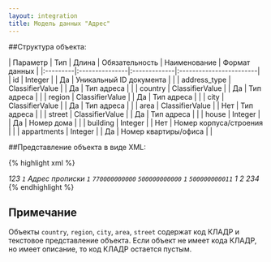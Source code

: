 ```yaml
---
layout: integration
title: Модель данных "Адрес"
---
```


##Структура объекта:

| Параметр | Тип | Длина | Обязательность | Наименование | Формат данных |
|:---------|:---------------|:-------------|:------------------------|
| id | Integer | | Да | Уникальный ID документа | |
| address_type | ClassifierValue | | Да | Тип адреса | |
| country | ClassifierValue | | Да | Тип адреса | |
| region | ClassifierValue | | Да | Тип адреса | |
| city | ClassifierValue | | Да | Тип адреса | |
| area | ClassifierValue | | Нет | Тип адреса | |
| street | ClassifierValue | | Да | Тип адреса | |
| house | Integer | | Да | Номер дома | |
| building | Integer | | Нет | Номер корпуса/строения | |
| appartments | Integer | | Да | Номер квартиры/офиса | |

##Представление объекта в виде XML:

{% highlight xml %}
<!-- Информация об адресе -->
<address>
  <id>123</id>
  <!--Тип адреса-->
  <address_type>
    <code>1</code>
    <titile>Адрес прописки</titile>
  </address_type>
  <!--Страна-->
  <country>
    <!-- Код региона выдачи (указывается значение из КЛАДР, если есть) -->
    <code>1</code>
    <!-- Регион выдачи (текстовое описание) -->
    <title>Российская Федерация</title>
  </country>
  <!--Регион-->
  <region>
    <!-- Код региона (указывается значение из КЛАДР, если есть) -->
    <code>770000000000</code>
    <!-- Регион (текстовое описание) -->
    <title>г. Москва</title>
  </region>
  <!--Населенный пункт-->
  <city>
    <!-- Код города (указывается значение из КЛАДР, если есть) -->
    <code>500000000000</code>
    <!-- Город (текстовое описание) -->
    <title>г. Некийгород (Некогородская область, Второй окологородский район)</title>
  </city>
  <!--Микрорайон-->
  <area>
    <!-- Код микрорайона -->
    <code>1</code>
    <!-- Название микрорайона -->
    <title>1-й микрорайон</title>
  </area>
  <!--Наименование улицы-->
  <street>
    <!-- Код улицы (указывается значение из КЛАДР, если есть) -->
    <code>500000000011</code>
    <!-- Улица (текстовое описание) -->
    <title>ул. Ленина</title>
  </street>
  <!--Дом-->
  <house>1</house>
  <!--Корп./стр.-->
  <building>2</building>
  <!--Номер квартиры/офиса-->
  <appartments>234</appartments>
</address>
{% endhighlight %}

## Примечание
Объекты `country`, `region`, `city`, `area`, `street` содержат код КЛАДР и текстовое представление объекта.
Если объект не имеет кода КЛАДР, но имеет описание, то код КЛАДР остается пустым.
